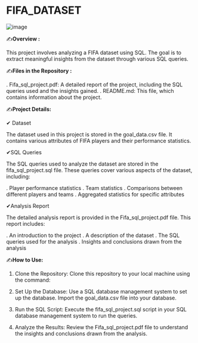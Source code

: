 # FIFA_DATASET
![image](https://github.com/user-attachments/assets/a793441f-760e-4c86-b964-b039b4ffb806)

✍**Overview :**

This project involves analyzing a FIFA dataset using SQL. The goal is to extract meaningful insights from the dataset through various SQL queries.

✍**Files in the Repository :**

.  Fifa_sql_project.pdf: A detailed report of the project, including the SQL queries used and the insights gained.
.  README.md: This file, which contains information about the project.

✍**Project Details:**

 ✔ Dataset
  
The dataset used in this project is stored in the goal_data.csv file. It contains various attributes of FIFA players and their performance statistics.

✔SQL Queries

The SQL queries used to analyze the dataset are stored in the fifa_sql_project.sql file. These queries cover various aspects of the dataset, including:

.  Player performance statistics
.  Team statistics
.  Comparisons between different players and teams
.  Aggregated statistics for specific attributes


✔Analysis Report

The detailed analysis report is provided in the Fifa_sql_project.pdf file. This report includes:

.  An introduction to the project
.  A description of the dataset
.  The SQL queries used for the analysis
.  Insights and conclusions drawn from the analysis


✍**How to Use:**


1. Clone the Repository: Clone this repository to your local machine using the command:

2. Set Up the Database: Use a SQL database management system to set up the database. Import the goal_data.csv file into your database.   

3. Run the SQL Script: Execute the fifa_sql_project.sql script in your SQL database management system to run the queries.

4. Analyze the Results: Review the Fifa_sql_project.pdf file to understand the insights and conclusions drawn from the analysis.
